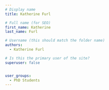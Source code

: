 ```yaml
---
# Display name
title: Katherine Furl

# Full name (for SEO)
first_name: Katherine
last_name: Furl

# Username (this should match the folder name)
authors:
  - Katherine Furl

# Is this the primary user of the site?
superuser: false


user_groups:
  - PhD Students
---
```


